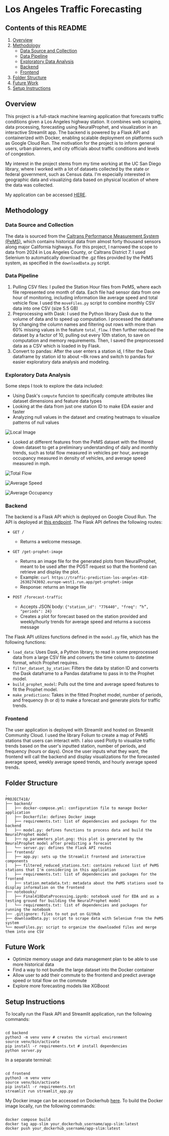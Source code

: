 # Los Angeles Traffic Forecasting

## Contents of this README
1. [Overview](#overview)
2. [Methodology](#methodology)
	- [Data Source and Collection](#data-source-and-collection)
	- [Data Pipeline](#data-pipeline)
	- [Exploratory Data Analysis](#exploratory-data-analysis)
	- [Backend](#backend)
	- [Frontend](#frontend)
3. [Folder Structure](#folder-structure)
4. [Future Work](#future-work)
5. [Setup Instructions](#setup-instructions)

## Overview

This project is a full-stack machine learning application that forecasts traffic conditions given a Los Angeles highway station. It combines web scraping, data processing, forecasting using NeuralProphet, and visualization in an interactive Streamlit app. The backend is powered by a Flask API and containerized with Docker, enabling scalable deployment on platforms such as Google Cloud Run. The motivation for the project is to inform general users, urban planners, and city officials about traffic conditions and levels of congestion. 

My interest in the project stems from my time working at the UC San Diego library, where I worked with a lot of datasets collected by the state or federal government, such as Census data. I'm especially interested in geographic data and visualizing data based on physical location of where the data was collected. 

My application can be accessed [HERE](https://los-angeles-traffic-prediction.streamlit.app/). 


## Methodology 

### Data Source and Collection
The data is sourced from the [Caltrans Performance Measurement System (PeMS)](https://dot.ca.gov/programs/traffic-operations/mpr/pems-source), which contains historical data from almost forty thousand sensors along major California highways. For this project, I narrowed the scope to data from 2024 in Los Angeles County, or Caltrans District 7. I used Selenium to automatically download the .gz files provided by the PeMS system, as specified in the `downloadData.py` script. 

### Data Pipeline
1. Pulling CSV files: I pulled the Station Hour files from PeMS, where each file represented one month of data. Each file had sensor data from one hour of monitoring, including information like average speed and total vehicle flow. I used the `moveFiles.py` script to combine monthly CSV data into one CSV (size 5.5 GB)
2. Preprocessing with Dask: I used the Python library Dask due to the volume of data and to speed up computation. I processed the dataframe by changing the column names and filtering out rows with more than 60% missing values in the feature `total_flow`. I then further reduced the dataset by a factor of 10, pulling out every 10th station, to save on computation and memory requirements. Then, I saved the preprocessed data as a CSV which is loaded in by Flask. 
3. Convert to pandas: After the user enters a station id, I filter the Dask dataframe by station id to about ~8k rows and switch to pandas for easier exploratory data analysis and modeling. 


### Exploratory Data Analysis
Some steps I took to explore the data included:
- Using Dask's `compute` funcion to specifically compute attributes like dataset dimensions and feature data types
- Looking at the data from just one station ID to make EDA easier and faster
- Analyzing null values in the dataset and creating heatmaps to visualize patterns of null values  

![Local Image](images/null_heatmap.png)

- Looked at different features from the PeMS dataset with the filtered down dataset to get a preliminary understanding of daily and monthly trends, such as total flow measured in vehicles per hour, average occupancy measured in density of vehicles, and average speed measured in mph. 

![Total Flow](images/total_flow.png)

![Average Speed](images/avg_speed.png)

![Average Occupancy](images/avg_occupancy.png)

### Backend
The backend is a Flask API which is deployed on Google Cloud Run. The API is deployed at [this endpoint](https://traffic-prediction-418-26302743692.europe-west1.run.app). The Flask API defines the following routes: 
- `GET /`
  - Returns a welcome message.
  
- `GET /get-prophet-image`
  - Returns an image file for the generated plots from NeuralProphet, meant to be used after the POST request so that the frontend can retrieve and display the plot.
  - Example: `curl https://traffic-prediction-los-angeles-418-26302743692.europe-west1.run.app/get-prophet-image`
  - Response: returns an Image file

- `POST /forecast-traffic`
  - Accepts JSON body: `{"station_id": "776440", "freq": “h”, "periods": 24}`
  - Creates a plot for forecast based on the station provided and weekly/hourly trends for average speed and returns a success message

The Flask API utilizes functions defined in the `model.py` file, which has the following functions: 
- `load_data`: Uses Dask, a Python library, to read in some preprocessed data from a large CSV file and converts the time column to datetime format, which Prophet requires. 
- `filter_dataset_by_station`: Filters the data by station ID and converts the Dask dataframe to a Pandas dataframe to pass in to the Prophet model. 
- `build_prophet_model`: Pulls out the time and average speed features to fit the Prophet model.
- `make_predictions`: Takes in the fitted Prophet model, number of periods, and frequency (h or d) to make a forecast and generate plots for traffic trends. 


### Frontend
The user application is deployed with Streamlit and hosted on Streamlit Community Cloud. I used the library Folium to create a map of PeMS stations that users can interact with. I also used Plotly to visualize traffic trends based on the user's inputted station, number of periods, and frequency (hours or days). Once the user inputs what they want, the frontend will call the backend and display visualizations for the forecasted average speed, weekly average speed trends, and hourly average speed trends. 


## Folder Structure

<pre><code>.
PROJECT418/
├── backend/
│   ├── docker-compose.yml: configuration file to manage Docker application
│   ├── Dockerfile: defines Docker image
│   ├── requirements.txt: list of dependencies and packages for the backend
│   ├── model.py: defines functions to process data and build the NeuralProphet model
│   ├── np_parameters_plot.png: this plot is generated by the NeuralProphet model after predicting a forecast
│   └── server.py: defines the Flask API routes
├── frontend/
│   ├── app.py: sets up the Streamlit frontend and interactive components
│   ├── filtered_reduced_stations.txt: contains reduced list of PeMS stations that I'm considering in this application
│   ├── requirements.txt: list of dependencies and packages for the frontend
│   ├── station_metadata.txt: metadata about the PeMS stations used to display information on the frontend
├── notebooks/
│   ├── Final418DataProcessing.ipynb: notebook used for EDA and as a testing ground for building the NeuralProphet model
│   └── requirements.txt: list of dependencies and packages for running the notebook
├── .gitignore: files to not put on GitHub
├── downloadData.py: script to scrape data with Selenium from the PeMS system
└── moveFiles.py: script to organize the downloaded files and merge them into one CSV
</code></pre>


## Future Work
- Optimize memory usage and data management plan to be able to use more historical data
- Find a way to not bundle the large dataset into the Docker container
- Allow user to add their commute to the frontend and predict average speed or total flow on the commute
- Explore more forecasting models like XGBoost

## Setup Instructions
To locally run the Flask API and Streamlit application, run the following commands:

<pre><code>
cd backend
python3 -m venv venv # creates the virtual environment
source venv/bin/activate
pip install -r requirements.txt # install dependencies
python server.py
</code></pre>

In a separate terminal:

<pre><code>
cd frontend
python3 -m venv venv
source venv/bin/activate
pip install -r requirements.txt
streamlit run streamlit_app.py
</code></pre>

My Docker image can be accessed on Dockerhub [here](https://hub.docker.com/repository/docker/llennema/418-traffic-prediction/general). To build the Docker image locally, run the following commands:

<pre><code>
docker compose build
docker tag app-slim your_dockerhub_username/app-slim:latest 
docker push your_dockerhub_username/app-slim:latest
</code></pre>
